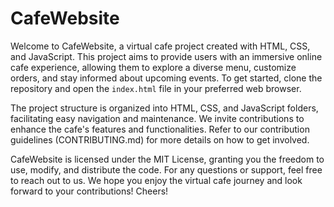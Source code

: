 # CafeWebsite

Welcome to CafeWebsite, a virtual cafe project created with HTML, CSS, and JavaScript. This project aims to provide users with an immersive online cafe experience, allowing them to explore a diverse menu, customize orders, and stay informed about upcoming events. To get started, clone the repository and open the `index.html` file in your preferred web browser.

The project structure is organized into HTML, CSS, and JavaScript folders, facilitating easy navigation and maintenance. We invite contributions to enhance the cafe's features and functionalities. Refer to our contribution guidelines (CONTRIBUTING.md) for more details on how to get involved.

CafeWebsite is licensed under the MIT License, granting you the freedom to use, modify, and distribute the code. For any questions or support, feel free to reach out to us. We hope you enjoy the virtual cafe journey and look forward to your contributions! Cheers!
